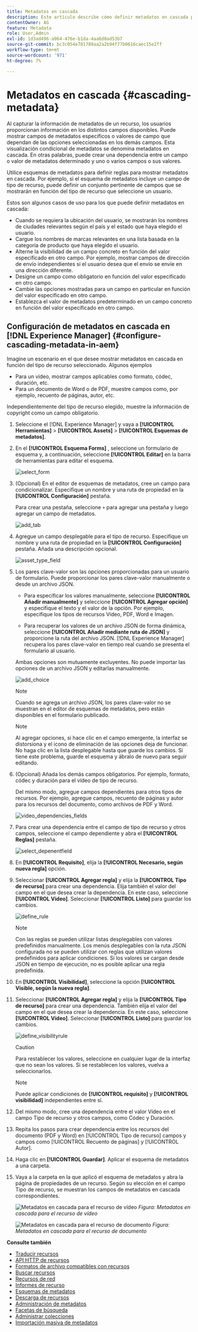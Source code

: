 ```yaml
---
title: Metadatos en cascada
description: Este artículo describe cómo definir metadatos en cascada para los recursos.
contentOwner: AG
feature: Metadata
role: User,Admin
exl-id: 1d3ad496-a964-476e-b1da-4aa6d8ad53b7
source-git-commit: bc3c054e781789aa2a2b94f77b0616caec15e2ff
workflow-type: tm+mt
source-wordcount: '971'
ht-degree: 7%

---
```


# Metadatos en cascada {#cascading-metadata}

Al capturar la información de metadatos de un recurso, los usuarios proporcionan información en los distintos campos disponibles. Puede mostrar campos de metadatos específicos o valores de campo que dependan de las opciones seleccionadas en los demás campos. Esta visualización condicional de metadatos se denomina metadatos en cascada. En otras palabras, puede crear una dependencia entre un campo o valor de metadatos determinado y uno o varios campos o sus valores.

Utilice esquemas de metadatos para definir reglas para mostrar metadatos en cascada. Por ejemplo, si el esquema de metadatos incluye un campo de tipo de recurso, puede definir un conjunto pertinente de campos que se mostrarán en función del tipo de recurso que seleccione un usuario.

Estos son algunos casos de uso para los que puede definir metadatos en cascada:

* Cuando se requiera la ubicación del usuario, se mostrarán los nombres de ciudades relevantes según el país y el estado que haya elegido el usuario.
* Cargue los nombres de marcas relevantes en una lista basada en la categoría de producto que haya elegido el usuario.
* Alterne la visibilidad de un campo concreto en función del valor especificado en otro campo. Por ejemplo, mostrar campos de dirección de envío independientes si el usuario desea que el envío se envíe en una dirección diferente.
* Designe un campo como obligatorio en función del valor especificado en otro campo.
* Cambie las opciones mostradas para un campo en particular en función del valor especificado en otro campo.
* Establezca el valor de metadatos predeterminado en un campo concreto en función del valor especificado en otro campo.

## Configuración de metadatos en cascada en [!DNL Experience Manager] {#configure-cascading-metadata-in-aem}

Imagine un escenario en el que desee mostrar metadatos en cascada en función del tipo de recurso seleccionado. Algunos ejemplos

* Para un vídeo, mostrar campos aplicables como formato, códec, duración, etc.
* Para un documento de Word o de PDF, muestre campos como, por ejemplo, recuento de páginas, autor, etc.

Independientemente del tipo de recurso elegido, muestre la información de copyright como un campo obligatorio.

1. Seleccione el [!DNL Experience Manager] y vaya a **[!UICONTROL Herramientas]** > **[!UICONTROL Assets]** > **[!UICONTROL Esquemas de metadatos]**.
1. En el **[!UICONTROL Esquema Forms]** , seleccione un formulario de esquema y, a continuación, seleccione **[!UICONTROL Editar]** en la barra de herramientas para editar el esquema.

   ![select_form](assets/select_form.png)

1. (Opcional) En el editor de esquemas de metadatos, cree un campo para condicionalizar. Especifique un nombre y una ruta de propiedad en la **[!UICONTROL Configuración]** pestaña.

   Para crear una pestaña, seleccione `+` para agregar una pestaña y luego agregar un campo de metadatos.

   ![add_tab](assets/add_tab.png)

1. Agregue un campo desplegable para el tipo de recurso. Especifique un nombre y una ruta de propiedad en la **[!UICONTROL Configuración]** pestaña. Añada una descripción opcional.

   ![asset_type_field](assets/asset_type_field.png)

1. Los pares clave-valor son las opciones proporcionadas para un usuario de formulario. Puede proporcionar los pares clave-valor manualmente o desde un archivo JSON.

   * Para especificar los valores manualmente, seleccione **[!UICONTROL Añadir manualmente]** y seleccione **[!UICONTROL Agregar opción]** y especifique el texto y el valor de la opción. Por ejemplo, especifique los tipos de recursos Vídeo, PDF, Word e Imagen.

   * Para recuperar los valores de un archivo JSON de forma dinámica, seleccione **[!UICONTROL Añadir mediante ruta de JSON]** y proporcione la ruta del archivo JSON. [!DNL Experience Manager] recupera los pares clave-valor en tiempo real cuando se presenta el formulario al usuario.

   Ambas opciones son mutuamente excluyentes. No puede importar las opciones de un archivo JSON y editarlas manualmente.

   ![add_choice](assets/add_choice.png)

   >[!NOTE]
   >
   >Cuando se agrega un archivo JSON, los pares clave-valor no se muestran en el editor de esquemas de metadatos, pero están disponibles en el formulario publicado.

   >[!NOTE]
   >
   >Al agregar opciones, si hace clic en el campo emergente, la interfaz se distorsiona y el icono de eliminación de las opciones deja de funcionar. No haga clic en la lista desplegable hasta que guarde los cambios. Si tiene este problema, guarde el esquema y ábralo de nuevo para seguir editando.

1. (Opcional) Añada los demás campos obligatorios. Por ejemplo, formato, códec y duración para el vídeo de tipo de recurso.

   Del mismo modo, agregue campos dependientes para otros tipos de recursos. Por ejemplo, agregue campos, recuento de páginas y autor para los recursos del documento, como archivos de PDF y Word.

   ![video_dependencies_fields](assets/video_dependent_fields.png)

1. Para crear una dependencia entre el campo de tipo de recurso y otros campos, seleccione el campo dependiente y abra el **[!UICONTROL Reglas]** pestaña.

   ![select_depenentfield](assets/select_dependentfield.png)

1. En **[!UICONTROL Requisito]**, elija la **[!UICONTROL Necesario, según nueva regla]** opción.
1. Seleccionar **[!UICONTROL Agregar regla]** y elija la **[!UICONTROL Tipo de recurso]** para crear una dependencia. Elija también el valor del campo en el que desea crear la dependencia. En este caso, seleccione **[!UICONTROL Vídeo]**. Seleccionar **[!UICONTROL Listo]** para guardar los cambios.

   ![define_rule](assets/define_rule.png)

   >[!NOTE]
   >
   >Con las reglas se pueden utilizar listas desplegables con valores predefinidos manualmente. Los menús desplegables con la ruta JSON configurada no se pueden utilizar con reglas que utilizan valores predefinidos para aplicar condiciones. Si los valores se cargan desde JSON en tiempo de ejecución, no es posible aplicar una regla predefinida.

1. En **[!UICONTROL Visibilidad]**, seleccione la opción **[!UICONTROL Visible, según la nueva regla]**.

1. Seleccionar **[!UICONTROL Agregar regla]** y elija la **[!UICONTROL Tipo de recurso]** para crear una dependencia. También elija el valor del campo en el que desea crear la dependencia. En este caso, seleccione **[!UICONTROL Vídeo]**. Seleccionar **[!UICONTROL Listo]** para guardar los cambios.

   ![define_visibilityrule](assets/define_visibilityrule.png)

   >[!CAUTION]
   >
   >Para restablecer los valores, seleccione en cualquier lugar de la interfaz que no sean los valores. Si se restablecen los valores, vuelva a seleccionarlos.

   >[!NOTE]
   >
   >Puede aplicar condiciones de **[!UICONTROL requisito]** y **[!UICONTROL visibilidad]** independientes entre sí.

1. Del mismo modo, cree una dependencia entre el valor Vídeo en el campo Tipo de recurso y otros campos, como Códec y Duración.
1. Repita los pasos para crear dependencia entre los recursos del documento (PDF y Word) en [!UICONTROL Tipo de recurso] campos y campos como [!UICONTROL Recuento de páginas] y [!UICONTROL Autor].
1. Haga clic en **[!UICONTROL Guardar]**. Aplicar el esquema de metadatos a una carpeta.

1. Vaya a la carpeta en la que aplicó el esquema de metadatos y abra la página de propiedades de un recurso. Según su elección en el campo Tipo de recurso, se muestran los campos de metadatos en cascada correspondientes.

   ![Metadatos en cascada para el recurso de vídeo](assets/video_asset.png)
   *Figura: Metadatos en cascada para el recurso de vídeo*

   ![Metadatos en cascada para el recurso de documento](assets/doc_type_fields.png)
   *Figura: Metadatos en cascada para el recurso de documento*

**Consulte también**

* [Traducir recursos](translate-assets.md)
* [API HTTP de recursos](mac-api-assets.md)
* [Formatos de archivo compatibles con recursos](file-format-support.md)
* [Buscar recursos](search-assets.md)
* [Recursos de red](use-assets-across-connected-assets-instances.md)
* [Informes de recurso](asset-reports.md)
* [Esquemas de metadatos](metadata-schemas.md)
* [Descarga de recursos](download-assets-from-aem.md)
* [Administración de metadatos](manage-metadata.md)
* [Facetas de búsqueda](search-facets.md)
* [Administrar colecciones](manage-collections.md)
* [Importación masiva de metadatos](metadata-import-export.md)
